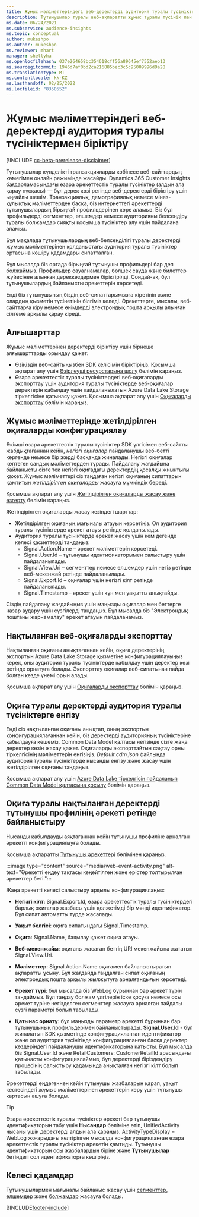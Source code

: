 ```yaml
---
title: Жұмыс мәліметтеріндегі веб-деректерді аудитория туралы түсініктермен біріктіру
description: Тұтынушылар туралы веб-ақпаратты жұмыс туралы түсінік пен аудитория туралы түсінікке дейін жеткізіңіз.
ms.date: 06/24/2021
ms.subservice: audience-insights
ms.topic: conceptual
author: mukeshpo
ms.author: mukeshpo
ms.reviewer: mhart
manager: shellyha
ms.openlocfilehash: 037e264658bc354618cff56a89645ef7552aeb13
ms.sourcegitcommit: 1946d7af0bd2ca216885bec3c5c95009996d9a28
ms.translationtype: MT
ms.contentlocale: kk-KZ
ms.lasthandoff: 02/25/2022
ms.locfileid: "8350552"
---
```

# <a name="integrate-web-data-from-engagement-insights-with-audience-insights"></a>Жұмыс мәліметтеріндегі веб-деректерді аудитория туралы түсініктермен біріктіру


[!INCLUDE [cc-beta-prerelease-disclaimer](../engagement-insights/includes/cc-beta-prerelease-disclaimer.md)]

Тұтынушылар күнделікті транзакцияларды көбінесе веб-сайттардың көмегімен онлайн режимінде жасайды. Dynamics 365 Customer Insights бағдарламасындағы өзара әрекеттестік туралы түсініктер (алдын ала қарау нұсқасы) — бұл дерек көзі ретінде веб-деректерді біріктіру үшін ыңғайлы шешім. Транзакциялық, демографиялық немесе мінез-құлықтық мәліметтерден басқа, біз интернеттегі әрекеттерді тұтынушылардың бірыңғай профильдерінен көре аламыз. Біз бұл профильдерді сегменттер, өлшемдер немесе аудиторияны белсендіру туралы болжамдар сияқты қосымша түсініктер алу үшін пайдалана аламыз.

Бұл мақалада тұтынушылардың веб-белсенділігі туралы деректерді жұмыс мәліметтерінен қолданыстағы аудитория туралы түсініктер ортасына көшіру қадамдары сипатталған.

Бұл мысалда біз ортада бірыңғай тұтынушы профильдері бар деп болжаймыз. Профильдер сауалнамалар, бөлшек сауда және билеттер жүйесінен алынған дереккөздермен біріктірілді. Сондай-ақ, бұл тұтынушылардың байланысты әрекеттерін көрсетеді. 

Енді біз тұтынушының біздің веб-сипаттарымызға кіретінін және олардың қызметін түсінетінін білгіміз келеді. Әрекеттерге, мысалы, веб-сайттарға кіру немесе өнімдерді электрондық пошта арқылы алынған сілтеме арқылы қарау кіреді.

## <a name="prerequisites"></a>Алғышарттар

Жұмыс мәліметтерінен деректерді біріктіру үшін бірнеше алғышарттарды орындау қажет: 

- Өзіңіздің веб-сайтыңызбен SDK келісімін біріктіріңіз. Қосымша ақпарат алу үшін [Әзірлеуші ресурстарына шолу](../engagement-insights/developer-resources.md) бөлімін қараңыз.
- Өзара әрекеттестік туралы түсініктердегі веб‑оқиғаларды экспорттау үшін аудитория туралы түсініктерде веб-оқиғалар деректерін қабылдау үшін пайдаланылатын Azure Data Lake Storage тіркелгісіне қатынасу қажет. Қосымша ақпарат алу үшін [Оқиғаларды экспорттау](../engagement-insights/export-events.md) бөлімін қараңыз.

## <a name="configure-refined-events-in-engagement-insights"></a>Жұмыс мәліметтерінде жетілдірілген оқиғаларды конфигурациялау

Әкімші өзара әрекеттестік туралы түсініктер SDK үлгісімен веб-сайтты жабдықтағаннан кейін, *негізгі оқиғалар* пайдаланушы веб-бетті көргенде немесе бір жерді басқанда жиналады. Негізгі оқиғалар көптеген сандық мәліметтерден тұрады. Пайдалану жағдайына байланысты сізге тек негізгі оқиғадағы деректердің қосалқы жиынтығы қажет. Жұмыс мәліметтері сіз таңдаған негізгі оқиғаның сипаттарын қамтитын *жетілдірілген оқиғаларды* жасауға мүмкіндік береді.     

Қосымша ақпарат алу үшін [Жетілдірілген оқиғаларды жасау және өзгерту](../engagement-insights/refined-events.md) бөлімін қараңыз.

Жетілдірілген оқиғаларды жасау кезіндегі шарттар: 

- Жетілдірілген оқиғаның мағыналы атауын көрсетіңіз. Ол аудитория туралы түсініктерде әрекет атауы ретінде қолданылады.
- Аудитория туралы түсініктерде әрекет жасау үшін кем дегенде келесі қасиеттерді таңдаңыз: 
    - Signal.Action.Name – әрекет мәліметтерін көрсетеді.
    - Signal.User.Id – тұтынушы идентификаторымен салыстыру үшін пайдаланылады.
    - Signal.View.Uri – сегменттер немесе өлшемдер үшін негіз ретінде веб-мекенжай ретінде пайдаланылады.
    - Signal.Export.Id – оқиғалар үшін негізгі кілт ретінде пайдаланылады.
    - Signal.Timestamp – әрекет үшін күн мен уақытты анықтайды.

Сіздің пайдалану жағдайыңыз үшін маңызды оқиғалар мен беттерге назар аудару үшін сүзгілерді таңдаңыз. Бұл мысалда біз "Электрондық поштаны жарнамалау" әрекет атауын пайдаланамыз.

## <a name="export-the-refined-web-events"></a>Нақтыланған веб-оқиғаларды экспорттау 

Нақтыланған оқиғаны анықтағаннан кейін, оқиға деректерінің экспортын Azure Data Lake Storage қызметіне конфигурациялауыңыз керек, оны аудитория туралы түсініктерде қабылдау үшін деректер көзі ретінде орнатуға болады. Экспорттау оқиғалар веб-сипатынан пайда болған кезде үнемі орын алады.

Қосымша ақпарат алу үшін [Оқиғаларды экспорттау](../engagement-insights/export-events.md) бөлімін қараңыз.

## <a name="ingest-event-data-to-audience-insights"></a>Оқиға туралы деректерді аудитория туралы түсініктерге енгізу

Енді сіз нақтыланған оқиғаны анықтап, оның экспортын конфигурациялағаннан кейін, біз деректерді аудиторияның түсініктеріне қабылдауға көшеміз. Common Data Model қалтасы негізінде сізге жаңа деректер көзін жасау қажет. Оқиғаларды экспорттайтын сақтау орны тіркелгісінің мәліметтерін енгізіңіз. *Default.cdm.json* файлында аудитория туралы түсініктерде нысанды енгізу және жасау үшін жетілдірілген оқиғаны таңдаңыз.

Қосымша ақпарат алу үшін [Azure Data Lake тіркелгісін пайдаланып Common Data Model қалтасына қосылу](connect-common-data-model.md) бөлімін қараңыз.


## <a name="relate-refined-event-data-as-an-activity-of-a-customer-profile"></a>Оқиға туралы нақтыланған деректерді тұтынушы профилінің әрекеті ретінде байланыстыру

Нысанды қабылдауды аяқтағаннан кейін тұтынушы профиліне арналған әрекетті конфигурациялауға болады.

Қосымша ақпаратты [Тұтынушы әрекеттері](activities.md) бөлімінен қараңыз.

:::image type="content" source="media/web-event-activity.png" alt-text="Әрекетті өңдеу тақтасы кеңейтілген және өрістер толтырылған әрекеттер беті.":::

Жаңа әрекетті келесі салыстыру арқылы конфигурациялаңыз: 

- **Негізгі кілт**: Signal.Export.Id, өзара әрекеттестік туралы түсініктердегі барлық оқиғалар жазбасы үшін қолжетімді бір мәнді идентификатор. Бұл сипат автоматты түрде жасалады.

- **Уақыт белгісі**: оқиға сипатындағы Signal.Timestamp.

- **Оқиға**: Signal.Name, бақылау қажет оқиға атауы.

- **Веб-мекенжайы**: оқиғаны жасаған беттің URI мекенжайына жататын Signal.View.Uri.

- **Мәліметтер**: Signal.Action.Name оқиғамен байланыстыратын ақпаратты ұсыну. Бұл жағдайда таңдалған сипат оқиғаның электрондық пошта арқылы жылжытуға арналғандығын көрсетеді.

- **Әрекет түрі**: бұл мысалда біз WebLog бұрыннан бар әрекет түрін таңдаймыз. Бұл таңдау болжам үлгілерін іске қосуға немесе осы әрекет түріне негізделген сегменттер жасауға арналған пайдалы сүзгі параметрі болып табылады.

- **Қатынас орнату**: бұл маңызды параметр әрекетті бұрыннан бар тұтынушының профильдерімен байланыстырады. **Signal.User.Id** - бұл жиналатын SDK қызметінде конфигурацияланған идентификатор және ол аудитория түсінігінде конфигурацияланған басқа деректер көздеріндегі пайдаланушы идентификаторына қатысты. Бұл мысалда біз Signal.User.Id және RetailCustomers: CustomerRetailId арасындағы қатынасты конфигурациялаймыз, бұл деректерді біріздендіру процесінің салыстыру қадамында анықталған негізгі кілт болып табылады.

Әрекеттерді өңдегеннен кейін тұтынушы жазбаларын қарап, уақыт кестесіндегі жұмыс мәліметтерінен әрекеттерін көру үшін тұтынушы картасын ашуға болады. 

> [!TIP]
> Өзара әрекеттестік туралы түсініктер әрекеті бар тұтынушы идентификаторын табу үшін **Нысандар** бөліміне өтіп, UnifiedActivity нысаны үшін деректерді алдын ала қараңыз. ActivityTypeDisplay = WebLog жоғарыдағы келтірілген мысалда конфигурацияланған өзара әрекеттестік туралы түсініктер әрекетін қамтиды. Тұтынушы идентификаторын осы жазбалардың біріне және **Тұтынушылар** бетіндегі сол идентификаторға көшіріңіз.

## <a name="next-steps"></a>Келесі қадамдар

Тұтынушылармен мағыналы байланыс жасау үшін [сегменттер](segments.md), [өлшемдер](measures.md) және [болжамдар](predictions.md) жасауға болады.


[!INCLUDE[footer-include](../includes/footer-banner.md)]
